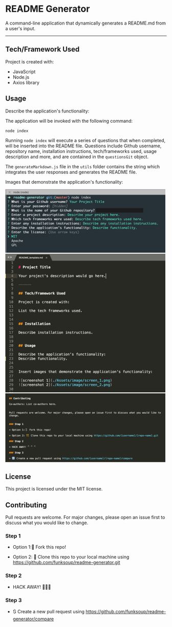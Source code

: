 
# README Generator

A command-line application that dynamically generates a README.md from a user's input. 

------

## Tech/Framework Used

Project is created with:

* JavaScript
* Node.js
* Axios library


## Usage

Describe the application's functionality:

The application will be invoked with the following command:
```
node index
```

Running `node index` will execute a series of questions that when completed, will be inserted into the README file. Questions include Github username, repository name, installation instructions, tech/frameworks used, usage description and more, and are contained in the `questionsGit` object.

The `generateMarkdown.js` file in the `utils` folder contains the string which integrates the user responses and generates the README file.


Images that demonstrate the application's functionality:

<img src = "/images/node_gitQuestions_1.jpg" width="500">

<img src = "/images/readme_template_top.png" width="500">

<img src = "/images/readme_template_bottom.png" width="500">


## License

This project is licensed under the MIT license.


## Contributing

Pull requests are welcome. For major changes, please open an issue first to discuss what you would like to change.


### Step 1

* Option 1:🍴 Fork this repo!

* Option 2: 👯 Clone this repo to your local machine using https://github.com/funksoup/readme-generator.git

### Step 2

* HACK AWAY! 🔨🔨🔨

### Step 3

* 🔃 Create a new pull request using https://github.com/funksoup/readme-generator/compare


